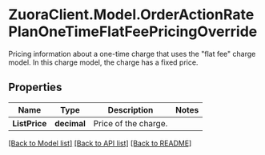 # ZuoraClient.Model.OrderActionRatePlanOneTimeFlatFeePricingOverride
Pricing information about a one-time charge that uses the \"flat fee\" charge model. In this charge model, the charge has a fixed price. 

## Properties

Name | Type | Description | Notes
------------ | ------------- | ------------- | -------------
**ListPrice** | **decimal** | Price of the charge.  | 

[[Back to Model list]](../README.md#documentation-for-models) [[Back to API list]](../README.md#documentation-for-api-endpoints) [[Back to README]](../README.md)

